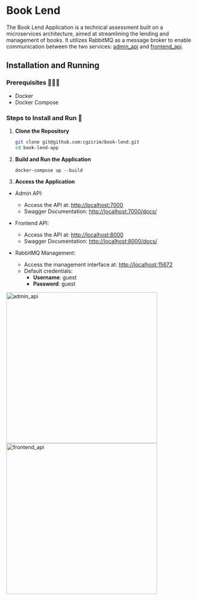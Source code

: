 # Book Lend
The Book Lend Application is a technical assessment built on a microservices architecture, aimed at streamlining the lending and management of books. It utilizes RabbitMQ as a message broker to enable communication between the two services: [admin_api](https://github.com/cgzirim/book-lend/tree/main/admin_api) and [frontend_api](https://github.com/cgzirim/book-lend/tree/main/frontend_api).

## Installation and Running

### Prerequisites 🧑‍🤝‍🧑
- Docker
- Docker Compose

### Steps to Install and Run 🚶

1. **Clone the Repository**
   ```bash
   git clone git@github.com:cgzirim/book-lend.git
   cd book-lend-app
   ```
2. **Build and Run the Application**
   ```
   docker-compose up --build
   ```
3. **Access the Application**
- Admin API: 
  - Access the API at: [http://localhost:7000](http://localhost:7000)
  - Swagger Documentation: [http://localhost:7000/docs/](http://localhost:7000/docs/)
  
- Frontend API: 
  - Access the API at: [http://localhost:8000](http://localhost:8000)
  - Swagger Documentation: [http://localhost:8000/docs/](http://localhost:8000/docs/)
  
- RabbitMQ Management: 
  - Access the management interface at: [http://localhost:15672](http://localhost:15672) 
  - Default credentials: 
    - **Username**: guest 
    - **Password**: guest

<div class="image-container">
        <img src="https://github.com/user-attachments/assets/74571c34-6199-4a19-93ce-e57e5b07ad2c" 
             alt="admin_api" 
             width="400">
        <img src="https://github.com/user-attachments/assets/74091f8e-b2cd-4737-9dcc-6d68f68b0bcc" 
             alt="frontend_api" 
             width="400">
</div>
